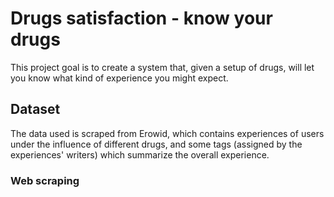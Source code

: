 # Drugs satisfaction - know your drugs

This project goal is to create a system that, given a setup of drugs, will let you know what kind of experience you might expect.

## Dataset

The data used is scraped from Erowid, which contains experiences of users under the influence of different drugs, and some tags (assigned by the experiences' writers) which summarize the overall experience.

### Web scraping

